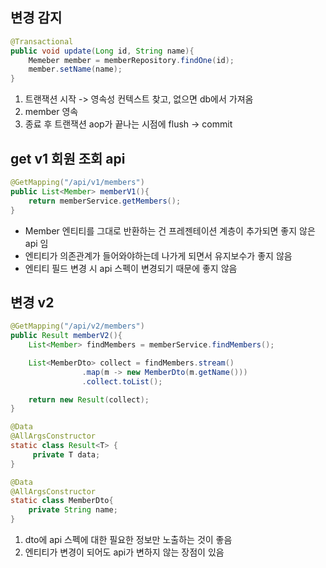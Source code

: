 
## 변경 감지 
```java
@Transactional
public void update(Long id, String name){
    Memeber member = memberRepository.findOne(id);
    member.setName(name);
}
```
1. 트랜잭션 시작 -> 영속성 컨텍스트 찾고, 없으면 db에서 가져옴
2. member 영속 
3. 종료 후 트랜잭션 aop가 끝나는 시점에 flush -> commit

## get v1 회원 조회 api 

```java
@GetMapping("/api/v1/members")
public List<Member> memberV1(){
    return memberService.getMembers();
}
```
- Member 엔티티를 그대로 반환하는 건 프레젠테이션 계층이 추가되면 좋지 않은 api 임
- 엔티티가 의존관계가 들어와야하는데 나가게 되면서 유지보수가 좋지 않음 
- 엔티티 필드 변경 시 api 스펙이 변경되기 때문에 좋지 않음

## 변경 v2 
```java
@GetMapping("/api/v2/members")
public Result memberV2(){
    List<Member> findMembers = memberService.findMembers();

    List<MemberDto> collect = findMembers.stream()
                .map(m -> new MemberDto(m.getName()))
                .collect.toList();

    return new Result(collect);
}

@Data
@AllArgsConstructor
static class Result<T> {
     private T data;
}

@Data
@AllArgsConstructor
static class MemberDto{
    private String name;
}
```
1. dto에 api 스펙에 대한 필요한 정보만 노출하는 것이 좋음
2. 엔티티가 변경이 되어도 api가 변하지 않는 장점이 있음
